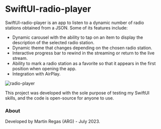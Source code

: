 # SwiftUI-radio-player

SwiftUI-radio-player is an app to listen to a dynamic number of radio stations obtained from a JSON. Some of its features include:

- Dynamic carousel with the ability to tap on an item to display the description of the selected radio station.
- Dynamic theme that changes depending on the chosen radio station.
- Interactive progress bar to rewind in the streaming or return to the live stream.
- Ability to mark a radio station as a favorite so that it appears in the first position when opening the app.
- Integration with AirPlay.

![radio-player](https://github.com/martinregas/SwiftUI-radio-player/assets/4209811/77c3948e-c498-4447-afc0-bfe8393ab9d8)

This project was developed with the sole purpose of testing my SwiftUI skills, and the code is open-source for anyone to use.

### About
Developed by Martin Regas (ARG) - July 2023.

